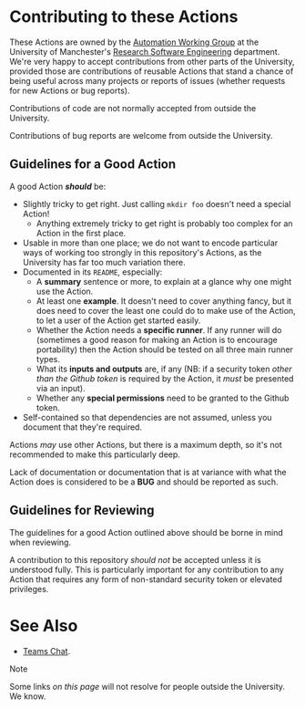 # Contributing to these Actions

These Actions are owned by the [Automation Working Group](https://github.com/UoMResearchIT/RSE-Continuous-Improvement/wiki/Automation-Working-Group) at the University of Manchester's [Research Software Engineering](https://research-it.manchester.ac.uk/services/research-software-engineering/) department. We're very happy to accept contributions from other parts of the University, provided those are contributions of reusable Actions that stand a chance of being useful across many projects or reports of issues (whether requests for new Actions or bug reports).

Contributions of code are not normally accepted from outside the University.

Contributions of bug reports are welcome from outside the University.

## Guidelines for a Good Action

A good Action ***should*** be:
* Slightly tricky to get right. Just calling `mkdir foo` doesn't need a special Action!
  * Anything extremely tricky to get right is probably too complex for an Action in the first place.
* Usable in more than one place; we do not want to encode particular ways of working too strongly in this repository's Actions, as the University has far too much variation there.
* Documented in its `README`, especially:
  * A __summary__ sentence or more, to explain at a glance why one might use the Action.
  * At least one __example__. It doesn't need to cover anything fancy, but it does need to cover the least one could do to make use of the Action, to let a user of the Action get started easily.
  * Whether the Action needs a __specific runner__. If any runner will do (sometimes a good reason for making an Action is to encourage portability) then the Action should be tested on all three main runner types.
  * What its __inputs and outputs__ are, if any (NB: if a security token _other than the Github token_ is required by the Action, it _must_ be presented via an input).
  * Whether any __special permissions__ need to be granted to the Github token.
* Self-contained so that dependencies are not assumed, unless you document that they're required.

Actions _may_ use other Actions, but there is a maximum depth, so it's not recommended to make this particularly deep.

Lack of documentation or documentation that is at variance with what the Action does is considered to be a **BUG** and should be reported as such.

## Guidelines for Reviewing

The guidelines for a good Action outlined above should be borne in mind when reviewing.

A contribution to this repository _should not_ be accepted unless it is understood fully. This is particularly important for any contribution to any Action that requires any form of non-standard security token or elevated privileges.

# See Also
* [Teams Chat](https://teams.microsoft.com/l/message/19:8b39cf4dd3c544c88fa1e6be1c978839@thread.v2/1739808070861?context=%7B%22contextType%22%3A%22chat%22%7D).

> [!NOTE]
> Some links _on this page_ will not resolve for people outside the University. We know.
